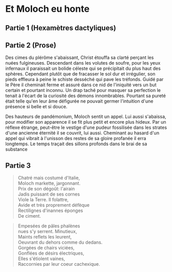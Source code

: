 # Et Moloch eu honte

## Partie 1 (Hexamètres dactyliques)
## Partie 2 (Prose)
Des cimes du plérôme s'abaissant, Christ étouffa sa clarté perçant les nuées fulgineuses. 
Descendant dans les volutes de soufre, pour les yeux infernaux il paraissait un bolide céleste qui se précipitait du plus haut des sphères. 
Cependant plutôt que de fracasser le sol dur et irrégulier, son pieds effleura à peine le schiste desséché qui pave les tréfonds.
Guidé par le Père il cheminait ferme et assuré dans ce nid de l'iniquité vers un but certain et pourtant inconnu. Un drap taché pour masquer sa perfection le tenait à l'écart de la curiosité des démons innombrables. Pourtant sa pureté était telle qu'en leur âme défigurée ne pouvait germer l'intuition d'une présence si belle et si douce. 

Des hauteurs de pandémonium, Moloch sentit un appel. Lui aussi s'abaissa, pour modifier son apparence il se fit plus petit et encore plus hideux. Par un réflexe étrange, peut-être le vestige d'une pudeur fossilisée dans les strates d'une ancienne éternité il se couvrit, lui aussi. Cheminant au hasard d'un appel qui vibrait à l'unisson des restes de sa gloire profanée il erra longtemps. Le temps traçait des sillons profonds dans le brai de sa substance
## Partie 3
> Chatré mais costumé d'Italie,  
> Moloch markette, jargonnant.  
> Prix de son dégoût: l'airain  
> Jadis puissant de ses cornes  
> Viole la Terre. Il folattre,  
> Avide et très proprement défèque  
> Rectilignes d'inannes éponges  
> De ciment.  

> Empesées de pâles phalènes  
> nues s'y serrent. Minutieux,  
> Maints reflets les leurent,  
> Oeuvrant du dehors comme du dedans.  
> Gorgées de chairs viciées,   
> Gonflées de désirs électriques,  
> Elles s'étiolent vaines,  
> Raccornies par leur coeur cachexique.  

